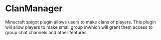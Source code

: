 # ClanManager
Minecraft spigot plugin allows users to make clans of players.
This plugin will allow players to make small group inwhich will grant them access to group chat channels 
and other features
